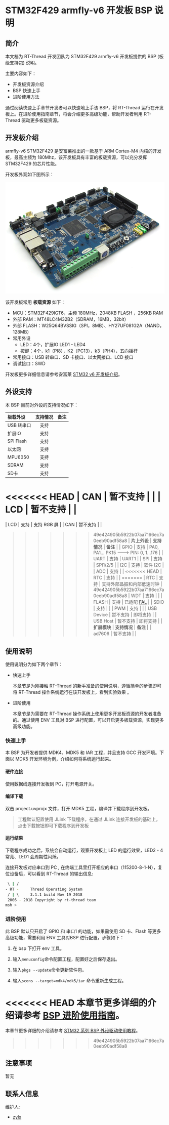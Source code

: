 # STM32F429 armfly-v6 开发板 BSP 说明

## 简介

本文档为 RT-Thread 开发团队为 STM32F429 armfly-v6 开发板提供的 BSP (板级支持包) 说明。

主要内容如下：

- 开发板资源介绍
- BSP 快速上手
- 进阶使用方法

通过阅读快速上手章节开发者可以快速地上手该 BSP，将 RT-Thread 运行在开发板上。在进阶使用指南章节，将会介绍更多高级功能，帮助开发者利用 RT-Thread 驱动更多板载资源。

## 开发板介绍

armfly-v6 STM32F429 是安富莱推出的一款基于 ARM Cortex-M4 内核的开发板，最高主频为 180Mhz，该开发板具有丰富的板载资源，可以充分发挥 STM32F429 的芯片性能。

开发板外观如下图所示：

![board](figures/board.png)

该开发板常用 **板载资源** 如下：

- MCU：STM32F429IGT6，主频 180MHz，2048KB FLASH ，256KB RAM
- 外部 RAM：MT48LC4M32B2（SDRAM，16MB，32bit）
- 外部 FLASH：W25Q64BVSSIG（SPI，8MB）、HY27UF081G2A（NAND，128MB）
- 常用外设
  - LED：4个，扩展IO LED1 - LED4
  - 按键：4个，k1（PI8），K2（PC13），k3（PH4），五向摇杆
- 常用接口：USB 转串口、SD 卡接口、以太网接口、LCD 接口
- 调试接口：SWD

开发板更多详细信息请参考安富莱 [STM32 v6 开发板介绍](https://armfly.taobao.com/)。

## 外设支持

本 BSP 目前对外设的支持情况如下：

| **板载外设**      | **支持情况** | **备注**                              |
| :----------------- | :----------: | :------------------------------------- |
| USB 转串口        |     支持     |                                       |
| 扩展IO            |     支持     |                     |
| SPI Flash         |     支持     |                                       |
| 以太网            |     支持     |                                       |
| MPU6050 |     支持     |                                       |
| SDRAM             |     支持     |                                       |
| SD卡              |   支持   |                                       |
<<<<<<< HEAD
| CAN               |   暂不支持   |                                       |
| LCD | 暂不支持 | |
=======
| LCD               |   支持   | 支持 RGB 屏                                |
| CAN               | 暂不支持 |                                            |
>>>>>>> 49e424905b5922b07aa7166ec7a0eeb90adf58a8
| **片上外设**      | **支持情况** | **备注**                              |
| GPIO              |     支持     | PA0, PA1... PK15 ---> PIN: 0, 1...176 |
| UART              |     支持     | UART1                             |
| SPI               |     支持     | SPI1/2/5                              |
| I2C               |     支持     | 软件 I2C                              |
| ADC               |     支持     |                                     |
<<<<<<< HEAD
| RTC               |     支持     |                                      |
=======
| RTC               |     支持     | 支持外部晶振和内部低速时钟 |
>>>>>>> 49e424905b5922b07aa7166ec7a0eeb90adf58a8
| WDT               |     支持     |                                       |
| FLASH | 支持 | 已适配 [FAL](https://github.com/RT-Thread-packages/fal) |
| SDIO              |   支持   |                               |
| PWM               |   支持   |                               |
| USB Device        |   暂不支持   | 即将支持                              |
| USB Host          |   暂不支持   | 即将支持                              |
| **扩展模块**      | **支持情况** | **备注**                              |
| ad7606 |   暂不支持   |                               |

## 使用说明

使用说明分为如下两个章节：

- 快速上手

    本章节是为刚接触 RT-Thread 的新手准备的使用说明，遵循简单的步骤即可将 RT-Thread 操作系统运行在该开发板上，看到实验效果 。

- 进阶使用

    本章节是为需要在 RT-Thread 操作系统上使用更多开发板资源的开发者准备的。通过使用 ENV 工具对 BSP 进行配置，可以开启更多板载资源，实现更多高级功能。


### 快速上手

本 BSP 为开发者提供 MDK4、MDK5 和 IAR 工程，并且支持 GCC 开发环境。下面以 MDK5 开发环境为例，介绍如何将系统运行起来。

#### 硬件连接

使用数据线连接开发板到 PC，打开电源开关。

#### 编译下载

双击 project.uvprojx 文件，打开 MDK5 工程，编译并下载程序到开发板。

> 工程默认配置使用 JLink 下载程序，在通过 JLink 连接开发板的基础上，点击下载按钮即可下载程序到开发板

#### 运行结果

下载程序成功之后，系统会自动运行，观察开发板上 LED 的运行效果，LED2 - 4 常亮、LED1 会周期性闪烁。

连接开发板对应串口到 PC , 在终端工具里打开相应的串口（115200-8-1-N），复位设备后，可以看到 RT-Thread 的输出信息:

```bash
 \ | /
- RT -     Thread Operating System
 / | \     3.1.1 build Nov 19 2018
 2006 - 2018 Copyright by rt-thread team
msh >
```
### 进阶使用

此 BSP 默认只开启了 GPIO 和 串口1 的功能，如果需使用 SD 卡、Flash 等更多高级功能，需要利用 ENV 工具对BSP 进行配置，步骤如下：

1. 在 bsp 下打开 env 工具。

2. 输入`menuconfig`命令配置工程，配置好之后保存退出。

3. 输入`pkgs --update`命令更新软件包。

4. 输入`scons --target=mdk4/mdk5/iar` 命令重新生成工程。

<<<<<<< HEAD
本章节更多详细的介绍请参考 [BSP 进阶使用指南](../docs/BSP进阶使用指南.md)。
=======
本章节更多详细的介绍请参考 [STM32 系列 BSP 外设驱动使用教程](../docs/STM32系列BSP外设驱动使用教程.md)。
>>>>>>> 49e424905b5922b07aa7166ec7a0eeb90adf58a8

## 注意事项

暂无

## 联系人信息

维护人:

- [zylx](https://github.com/qgyhd1234)